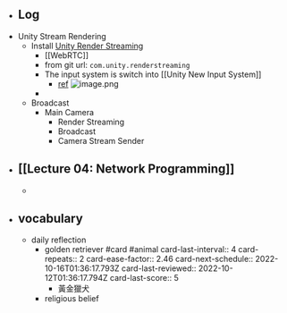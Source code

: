 - ## Log
- Unity Stream Rendering
	- Install [Unity Render Streaming](https://docs.unity3d.com/Packages/com.unity.renderstreaming@3.1/manual/index.html)
		- [[WebRTC]]
		- from git url: `com.unity.renderstreaming`
		- The input system is switch into [[Unity New Input System]]
			- [ref](https://stackoverflow.com/a/67408415) ![image.png](../assets/image_1663816938430_0.png)
		-
	- Broadcast
		- Main Camera
			- Render Streaming
			- Broadcast
			- Camera Stream Sender
- [[Lecture 04: Network Programming]]
	-
	-
- ## vocabulary
	- daily reflection
		- golden retriever #card #animal
		  card-last-interval:: 4
		  card-repeats:: 2
		  card-ease-factor:: 2.46
		  card-next-schedule:: 2022-10-16T01:36:17.793Z
		  card-last-reviewed:: 2022-10-12T01:36:17.794Z
		  card-last-score:: 5
			- 黃金獵犬
		- religious belief
